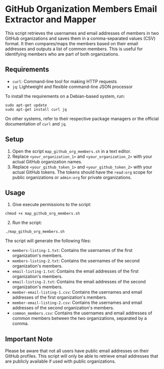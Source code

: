 # GitHub Organization Members Email Extractor and Mapper

This script retrieves the usernames and email addresses of members in two GitHub organizations and saves them in a comma-separated values (CSV) format. It then compares/maps the members based on their email addresses and outputs a list of common members. This is useful for identifying members who are part of both organizations.

## Requirements

- `curl`: Command-line tool for making HTTP requests
- `jq`: Lightweight and flexible command-line JSON processor

To install the requirements on a Debian-based system, run:

```
sudo apt-get update
sudo apt-get install curl jq
```

On other systems, refer to their respective package managers or the official documentation of `curl` and `jq`.

## Setup

1. Open the script `map_github_org_members.sh` in a text editor.
2. Replace `<your_organization_1>` and `<your_organization_2>` with your actual GitHub organization names.
3. Replace `<your_github_token_1>` and `<your_github_token_2>` with your actual GitHub tokens. The tokens should have the `read:org` scope for public organizations or `admin:org` for private organizations.

## Usage

1. Give execute permissions to the script:

```chmod +x map_github_org_members.sh```

2. Run the script:

```./map_github_org_members.sh```

The script will generate the following files:

- `members-listing-1.txt`: Contains the usernames of the first organization's members.
- `members-listing-2.txt`: Contains the usernames of the second organization's members.
- `email-listing-1.txt`: Contains the email addresses of the first organization's members.
- `email-listing-2.txt`: Contains the email addresses of the second organization's members.
- `member-email-listing-1.csv`: Contains the usernames and email addresses of the first organization's members.
- `member-email-listing-2.csv`: Contains the usernames and email addresses of the second organization's members.
- `common_members.csv`: Contains the usernames and email addresses of common members between the two organizations, separated by a comma.

## Important Note

Please be aware that not all users have public email addresses on their GitHub profiles. This script will only be able to retrieve email addresses that are publicly available if used with public organizations.
